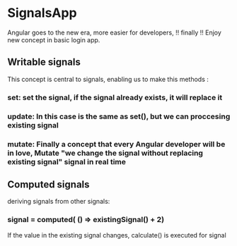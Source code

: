 # SignalsApp

Angular goes to the new era, more easier for developers, !! finally !!
Enjoy new concept in basic login app.

## Writable signals

This concept is central to signals, enabling us to make this methods :
  ### set: set the signal, if the signal already exists, it will replace it
  ### update: In this case is the same as set(), but we can proccesing existing signal
  ### mutate: Finally a concept that every Angular developer will be in love, Mutate "we change the signal without replacing existing signal" signal in real time

## Computed signals

deriving signals from other signals:
### signal = computed( () => existingSignal() + 2)
If the value in the existing signal changes, calculate() is executed for signal
